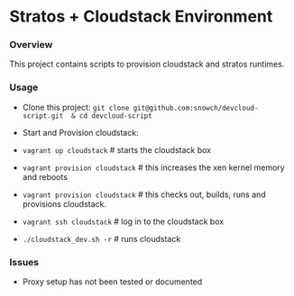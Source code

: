 Stratos + Cloudstack Environment
================================

### Overview

This project contains scripts to provision cloudstack and stratos runtimes.

### Usage

- Clone this project: ```git clone git@github.com:snowch/devcloud-script.git  & cd devcloud-script```

- Start and Provision cloudstack:

 - ```vagrant up cloudstack``` # starts the cloudstack box
 - ```vagrant provision cloudstack``` # this increases the xen kernel memory and reboots
 - ```vagrant provision cloudstack``` # this checks out, builds, runs and provisions cloudstack. 
 - ```vagrant ssh cloudstack``` # log in to the cloudstack box
 - ```./cloudstack_dev.sh -r``` # runs cloudstack

### Issues

- Proxy setup has not been tested or documented
